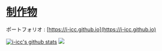<!--
**i-icc/i-icc** is a ✨ _special_ ✨ repository because its `README.md` (this file) appears on your GitHub profile.

Here are some ideas to get you started:

- 🔭 I’m currently working on ...
- 🌱 I’m currently learning ...
- 👯 I’m looking to collaborate on ...
- 🤔 I’m looking for help with ...
- 💬 Ask me about ...
- 📫 How to reach me: ...
- 😄 Pronouns: ...
- ⚡ Fun fact: ...
-->

# [制作物](https://i-icc.github.io)

ポートフォリオ : [https://i-icc.github.io](https://i-icc.github.io)

[![i-icc's github stats](https://github-readme-stats.vercel.app/api?username=i-icc&count_private=true&show_icons=true&hide=contribs&include_all_commits=true)](https://github.com/anuraghazra/github-readme-stats)
![](https://github-profile-summary-cards.vercel.app/api/cards/profile-details?username=i-icc&theme=vue)
